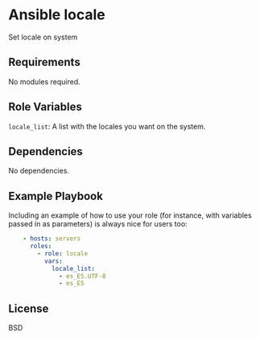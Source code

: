 Ansible locale
==============

Set locale on system

Requirements
------------

No modules required.


Role Variables
--------------

`locale_list`: A list with the locales you want on the system.

Dependencies
------------

No dependencies.

Example Playbook
----------------

Including an example of how to use your role (for instance, with variables passed in as parameters) is always nice for users too:

```yml
    - hosts: servers
      roles:
        - role: locale
          vars:
            locale_list:
              - es_ES.UTF-8
              - es_ES
```

License
-------

BSD

